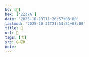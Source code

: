 ```yaml
---
bc: [𢍺]
hex: ['2237A']
date: '2025-10-13T11:26:57+08:00'
lastmod: '2025-10-21T21:54:51+08:00'
title: 󰔢
url: 󰔢
tags: [弋]
src: GHZR
note:
---
```

